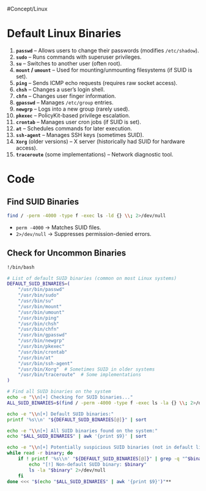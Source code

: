 #Concept/Linux




# Default Linux Binaries

1. **`passwd`** – Allows users to change their passwords (modifies `/etc/shadow`).
2. **`sudo`** – Runs commands with superuser privileges.
3. **`su`** – Switches to another user (often root).
4. **`mount` / `umount`** – Used for mounting/unmounting filesystems (if SUID is set).
5. **`ping`** – Sends ICMP echo requests (requires raw socket access).
6. **`chsh`** – Changes a user’s login shell.
7. **`chfn`** – Changes user finger information.
8. **`gpasswd`** – Manages `/etc/group` entries.
9. **`newgrp`** – Logs into a new group (rarely used).
10. **`pkexec`** – PolicyKit-based privilege escalation.
11. **`crontab`** – Manages user cron jobs (if SUID is set).
12. **`at`** – Schedules commands for later execution.
13. **`ssh-agent`** – Manages SSH keys (sometimes SUID).
14. **`Xorg`** (older versions) – X server (historically had SUID for hardware access).
15. **`traceroute`** (some implementations) – Network diagnostic tool.

# Code

## Find SUID Binaries

```bash
find / -perm -4000 -type f -exec ls -ld {} \\; 2>/dev/null
```

- `perm -4000` → Matches SUID files.
- `2>/dev/null` → Suppresses permission-denied errors.

## Check for Uncommon Binaries

```bash
!/bin/bash

# List of default SUID binaries (common on most Linux systems)
DEFAULT_SUID_BINARIES=(
    "/usr/bin/passwd"
    "/usr/bin/sudo"
    "/usr/bin/su"
    "/usr/bin/mount"
    "/usr/bin/umount"
    "/usr/bin/ping"
    "/usr/bin/chsh"
    "/usr/bin/chfn"
    "/usr/bin/gpasswd"
    "/usr/bin/newgrp"
    "/usr/bin/pkexec"
    "/usr/bin/crontab"
    "/usr/bin/at"
    "/usr/bin/ssh-agent"
    "/usr/bin/Xorg"  # Sometimes SUID in older systems
    "/usr/bin/traceroute"  # Some implementations
)

# Find all SUID binaries on the system
echo -e "\\n[+] Checking for SUID binaries..."
ALL_SUID_BINARIES=$(find / -perm -4000 -type f -exec ls -la {} \\; 2>/dev/null)

echo -e "\\n[+] Default SUID binaries:"
printf '%s\\n' "${DEFAULT_SUID_BINARIES[@]}" | sort

echo -e "\\n[+] All SUID binaries found on the system:"
echo "$ALL_SUID_BINARIES" | awk '{print $9}' | sort

echo -e "\\n[+] Potentially suspicious SUID binaries (not in default list):"
while read -r binary; do
    if ! printf '%s\\n' "${DEFAULT_SUID_BINARIES[@]}" | grep -q "^$binary$"; then
        echo "[!] Non-default SUID binary: $binary"
        ls -la "$binary" 2>/dev/null
    fi
done <<< "$(echo "$ALL_SUID_BINARIES" | awk '{print $9}')"**
```